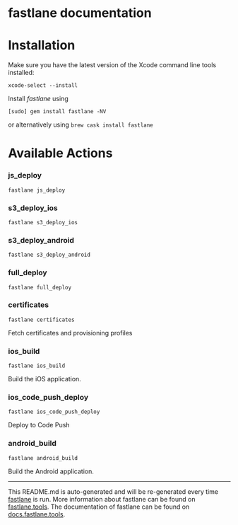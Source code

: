 fastlane documentation
================
# Installation

Make sure you have the latest version of the Xcode command line tools installed:

```
xcode-select --install
```

Install _fastlane_ using
```
[sudo] gem install fastlane -NV
```
or alternatively using `brew cask install fastlane`

# Available Actions
### js_deploy
```
fastlane js_deploy
```

### s3_deploy_ios
```
fastlane s3_deploy_ios
```

### s3_deploy_android
```
fastlane s3_deploy_android
```

### full_deploy
```
fastlane full_deploy
```

### certificates
```
fastlane certificates
```
Fetch certificates and provisioning profiles
### ios_build
```
fastlane ios_build
```
Build the iOS application.
### ios_code_push_deploy
```
fastlane ios_code_push_deploy
```
Deploy to Code Push
### android_build
```
fastlane android_build
```
Build the Android application.

----

This README.md is auto-generated and will be re-generated every time [fastlane](https://fastlane.tools) is run.
More information about fastlane can be found on [fastlane.tools](https://fastlane.tools).
The documentation of fastlane can be found on [docs.fastlane.tools](https://docs.fastlane.tools).
